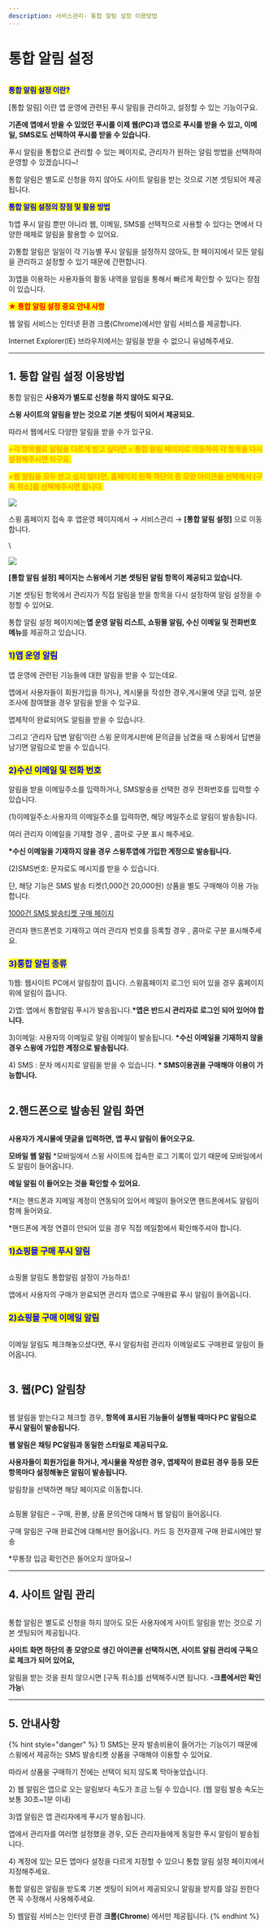 ```yaml
---
description: 서비스관리- 통합 알림 설정 이용방법
---
```


# 통합 알림 설정



<figure><img src="../../../.gitbook/assets/구분선 (3).PNG" alt=""><figcaption></figcaption></figure>

<mark style="color:blue;">**통합 알림 설정 이란?**</mark>

\[통합 알림] 이란 앱 운영에 관련된 푸시 알림을 관리하고, 설정할 수 있는 기능이구요.

**기존에 앱에서 받을 수 있었던 푸시를 이제 웹(PC)과 앱으로 푸시를 받을 수 있고, 이메일, SMS로도 선택하여 푸시를 받을 수 있습니다.**

푸시 알림을 통합으로 관리할 수 있는 페이지로, 관리자가 원하는 알림 방법을 선택하여 운영할 수 있겠습니다\~!

통합 알림은 별도로 신청을 하지 않아도 사이트 알림을 받는 것으로 기본 셋팅되어 제공됩니다.



<mark style="color:blue;">**통합 알림 설정의 장점 및 활용 방법**</mark>

1\)앱 푸시 알림 뿐만 아니라 웹, 이메일, SMS를 선택적으로 사용할 수 있다는 면에서 다양한 매체로 알림을 활용할 수 있어요.

2\)통합 알림은 일일이 각 기능별 푸시 알림을 설정하지 않아도, 한 페이지에서 모든 알림을 관리하고 설정할 수 있기 때문에 간편합니다.

3\)앱을 이용하는 사용자들의 활동 내역을 알림을 통해서 빠르게 확인할 수 있다는 장점이 있습니다.

<mark style="color:red;">**★ 통합 알림 설정 중요 안내 사항**</mark>

웹 알림 서비스는 인터넷 환경 크롬(Chrome)에서만 알림 서비스를 제공합니다.

Internet Explorer(IE) 브라우저에서는 알림을 받을 수 없으니 유념해주세요.

***



## **1. 통합 알림 설정 이용방법**

통합 알림은 **사용자가 별도로 신청을 하지 않아도 되구요.**

**스윙 사이트의 알림을 받는 것으로 기본 셋팅이 되어서 제공되요.**

따라서 웹에서도 다양한 알림을 받을 수가 있구요.

<mark style="color:orange;">**+각 항목별로 알림을 다르게 받고 싶다면 =  통합 알림 페이지로 이동하여 각 항목을 다시 설정해주시면 되구요.**</mark>

<mark style="color:orange;">**+웹 알림을 모두 받고 싶지 않다면,  홈페이지 왼쪽 하단의 종 모양 아이콘을 선택해서 \[구독 취소]를 선택해주시면 됩니다.**</mark>

![](https://wp.swing2app.co.kr/wp-content/uploads/2018/10/%ED%86%B5%ED%95%A9%EC%95%8C%EB%A6%BC1.png)

스윙 홈페이지 접속 후 앱운영 페이지에서 → 서비스관리 → **\[통합 알림 설정]** 으로 이동합니다.

\


![](https://wp.swing2app.co.kr/wp-content/uploads/2018/10/2019-%ED%86%B5%ED%95%A9%EC%95%8C%EB%A6%BC%EC%84%A4%EC%A0%95.png)

**\[통합 알림 설정] 페이지는 스윙에서 기본 셋팅된 알림 항목이 제공되고 있습니다.**

기본 셋팅된 항목에서 관리자가 직접 알림을 받을 항목을 다시 설정하여 알림 설정을 수정할 수 있어요.

통합 알림 설정 페이지에는**앱 운영 알림 리스트, 쇼핑몰 알림, 수신 이메일 및 전화번호 메뉴**를 제공하고 있습니다.



### <mark style="color:blue;">**1)앱 운영 알림**</mark>

앱 운영에 관련된 기능들에 대한 알림을 받을 수 있는데요.

앱에서 사용자들이 회원가입을 하거나, 게시물을 작성한 경우,게시물에 댓글 입력, 설문조사에 참여했을 경우 알림을 받을 수 있구요.

앱제작이 완료되어도 알림을 받을 수 있습니다.

그리고 ‘관리자 답변 알림’이란 스윙 문의게시판에 문의글을 남겼을 때 스윙에서 답변을 남기면 알림으로 받을 수 있습니다.



### <mark style="color:blue;">**2)수신 이메일 및 전화 번호**</mark>

알림을 받을 이메일주소를 입력하거나, SMS발송을 선택한 경우 전화번호를 입력할 수 있습니다.

(1)이메일주소:사용자의 이메일주소를 입력하면, 해당 메일주소로 알림이 발송됩니다.&#x20;

여러 관리자 이메일을 기재할 경우 , 콤마로 구분 표시 해주세요.

**\*수신 이메일을 기재하지 않을 경우 스윙투앱에 가입한 계정으로 발송됩니다.**

(2)SMS번호: 문자로도 메시지를 받을 수 있습니다.&#x20;

단, 해당 기능은 SMS 발송 티켓(1,000건 20,000원) 상품을 별도 구매해야 이용 가능합니다.&#x20;

[1000건 SMS 발송티켓 구매 페이지](http://www.swing2app.co.kr/view/order\_info\_action?product\_id=6)

관리자 핸드폰번호 기재하고 여러 관리자 번호를 등록할 경우 , 콤마로 구분 표시해주세요.&#x20;



### <mark style="color:blue;">**3)통합 알림 종류**</mark>

1\)웹: 웹사이트 PC에서 알림창이 뜹니다. 스윙홈페이지 로그인 되어 있을 경우 홈페이지 위에 알림이 뜹니다.

2\)앱: 앱에서 통합알림 푸시가 발송됩니다.**\*앱은 반드시 관리자로 로그인 되어 있어야 합니다.**

3\)이메일: 사용자의 이메일로 알림 이메일이 발송됩니다. **\*수신 이메일을 기재하지 않을 경우 스윙에 가입한 계정으로 발송됩니다.**

4\) SMS : 문자 메시지로 알림을 받을 수 있습니다. **\* SMS이용권을 구매해야 이용이 가능합니다.**



<figure><img src="../../../.gitbook/assets/구분선 (3).PNG" alt=""><figcaption></figcaption></figure>

## **2.핸드폰으로 발송된 알림 화면**

<div align="left">

<img src="https://wp.swing2app.co.kr/wp-content/uploads/2018/10/2019-%ED%86%B5%ED%95%A9%EC%95%8C%EB%A6%BC%EC%84%A4%EC%A0%952.png" alt="">

</div>

**사용자가 게시물에 댓글을 입력하면, 앱 푸시 알림이 들어오구요.**

**모바일 웹 알림** \*모바일에서 스윙 사이트에 접속한 로그 기록이 있기 때문에 모바일에서도 알림이 들어옵니다.

**메일 알림 이 들어오는 것을 확인할 수 있어요.**

\*저는 핸드폰과 지메일 계정이 연동되어 있어서 메일이 들어오면 핸드폰에서도 알림이 함께 들어와요.

\*핸드폰에 계정 연결이 안되어 있을 경우 직접 메일함에서 확인해주셔야 합니다.



### <mark style="color:blue;">**1)쇼핑몰 구매 푸시 알림**</mark>

<div align="left">

<img src="https://wp.swing2app.co.kr/wp-content/uploads/2018/10/%EA%B5%AC%EB%A7%A4%ED%91%B8%EC%8B%9C%EC%95%8C%EB%A6%BC.png" alt="">

</div>

쇼핑몰 알림도 통합알림 설정이 가능하죠!

앱에서 사용자의 구매가 완료되면 관리자 앱으로 구매완료 푸시 알림이 들어옵니다.



### <mark style="color:blue;">**2)쇼핑몰 구매 이메일 알림**</mark>

<div align="left">

<img src="https://wp.swing2app.co.kr/wp-content/uploads/2018/10/%EA%B5%AC%EB%A7%A4%EC%9D%B4%EB%A9%94%EC%9D%BC%EC%95%8C%EB%A6%BC.png" alt="">

</div>

이메일 알림도 체크해놓으셨다면, 푸시 알림처럼 관리자 이메일로도 구매완료 알림이 들어옵니다.

<figure><img src="../../../.gitbook/assets/구분선 (3).PNG" alt=""><figcaption></figcaption></figure>

## **3. 웹(PC) 알림창**

<div align="left">

<img src="https://s3.ap-northeast-2.amazonaws.com/swing2bucket/resource/image/help/cf72e4f1c0c3d103a855b3797e449b20.png" alt="">

</div>

웹 알림을 받는다고 체크할 경우, **항목에 표시된 기능들이 실행될 때마다 PC 알림으로 푸시 알림이 발송됩니다.**

**웹 알림은 채팅 PC알림과 동일한 스타일로 제공되구요.**&#x20;

**사용자들이 회원가입을 하거나, 게시물을 작성한 경우, 앱제작이 완료된 경우 등등 모든 항목마다 설정해놓은 알림이 발송됩니다.**

알림창을 선택하면 해당 페이지로 이동합니다.



<div align="left">

<img src="https://wp.swing2app.co.kr/wp-content/uploads/2018/10/%ED%86%B5%ED%95%A9%EC%95%8C%EB%A6%BC-20.06.png" alt="">

</div>

쇼핑몰 알림은 – 구매, 환불, 상품 문의건에 대해서 웹 알림이 들어옵니다.

구매 알림은 구매 완료건에 대해서만 들어옵니다. 카드 등 전자결제 구매 완료시에만 발송

\*무통장 입금 확인건은 들어오지 않아요\~!

***



## **4. 사이트 알림 관리**

<div align="left">

<img src="https://s3.ap-northeast-2.amazonaws.com/swing2bucket/resource/image/help/da7fc2b52d83b9a5bc41a047718ac250.png" alt="">

</div>

통합 알림은 별도로 신청을 하지 않아도 모든 사용자에게 사이트 알림을 받는 것으로 기본 셋팅되어 제공됩니다.

**사이트 화면 하단의 종 모양으로 생긴 아이콘을 선택하시면, 사이트 알림 관리에 구독으로 체크가 되어 있어요,**

알림을 받는 것을 원치 않으시면 \[구독 취소]를 선택해주시면 됩니다. **-크롬에서만 확인 가능**\


***



## **5. 안내사항**

{% hint style="danger" %}
1\) SMS는 문자 발송비용이 들어가는 기능이기 때문에 스윙에서 제공하는 SMS 발송티켓 상품을 구매해야 이용할 수 있어요.

따라서 상품을 구매하기 전에는 선택이 되지 않도록 막아놓았습니다.

2\) 웹 알림은 앱으로 오는 알림보다 속도가 조금 느릴 수 있습니다. (웹 알림 발송 속도는 보통 30초\~1분 이내)

3\)앱 알림은 앱 관리자에게 푸시가 발송됩니다.

앱에서 관리자를 여러명 설정했을 경우, 모든 관리자들에게 동일한 푸시 알림이 발송됩니다.

4\) 계정에 있는 모든 앱마다 설정을 다르게 지정할 수 있으니 통합 알림 설정 페이지에서 지정해주세요.

통합 알림은 알림을 받도록 기본 셋팅이 되어서 제공되오니 알림을 받지를 않길 원한다면 꼭 수정해서 사용해주세요.

5\) 웹알림 서비스는 인터넷 환경 **크롬(Chrome**) 에서만 제공됩니다.
{% endhint %}

